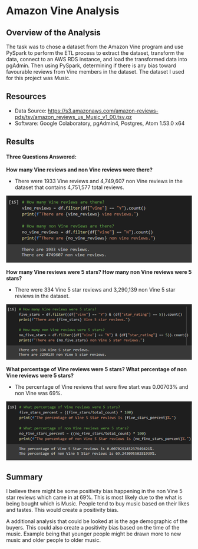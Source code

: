 # Amazon Vine Analysis

## Overview of the Analysis

The task was to chose a dataset from the Amazon Vine program and use PySpark to perform the ETL process to extract the dataset, transform the data, connect to an AWS RDS instance, and load the transformed data into pgAdmin. Then using PySpark, determining if there is any bias toward favourable reviews from Vine members in the dataset. The dataset I used for this project was Music.

## Resources

- Data Source: https://s3.amazonaws.com/amazon-reviews-pds/tsv/amazon_reviews_us_Music_v1_00.tsv.gz
- Software: Google Colaboratory, pgAdmin4, Postgres, Atom 1.53.0 x64

## Results

#### Three Questions Answered:

**How many Vine reviews and non Vine reviews were there?**

- There were 1933 Vine reviews and 4,749,607 non Vine reviews in the dataset that contains 4,751,577 total reviews.

![Vine Reviews:](resources/vine_reviews.png)

**How many Vine reviews were 5 stars? How many non Vine reviews were 5 stars?**


- There were 334 Vine 5 star reviews and 3,290,139 non Vine 5 star reviews in the dataset.

![5 Star Reviews:](resources/vine_stars.png)

**What percentage of Vine reviews were 5 stars? What percentage of non Vine reviews were 5 stars?**


- The percentage of Vine reviews that were five start was 0.00703% and non Vine was 69%.

![5 Star Reviews:](resources/vine_percents.png)

## Summary

I believe there might be some positivity bias happening in the non Vine 5 star reviews which came in at 69%. This is most likely due to the what is being bought which is Music. People tend to buy music based on their likes and tastes. This would create a positivity bias.

 A additional analysis that could be looked at is the age demographic of the buyers. This could also create a positivity bias based on the time of the music. Example being that younger people might be drawn more to new music and older people to older music.
